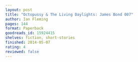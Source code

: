 ```yaml
---
layout: post
title: "Octopussy & The Living Daylights: James Bond 007"
author: Ian Fleming
pages: 144
format: Paperback
goodreads_id: 15924415
shelves: fiction, short-stories
finished: 2014-05-07
rating: 4
reviewed: false
---
```

